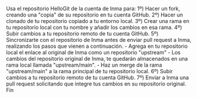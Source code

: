 Usa el repositorio HelloGit de la cuenta de Inma para:
1º) Hacer un fork, creando una "copia" de su repositorio en tu cuenta GitHub.
2º) Hacer un clonado de tu repositorio copiado a tu entorno local.
3º) Crear una rama en tu repositorio local con tu nombre y añadir los cambios en esa rama.
4º) Subir cambios a tu repositorio remoto de tu cuenta GitHub.
5º) Sincronizarte con el repositorio de Inma antes de enviar pull request a Inma, realizando los pasos que vienen a continuación.
    - Agrega en tu repositorio local el enlace al original de Inma como un repositorio "upstream"
    - Los cambios del repositorio original de Inma, te quedarán almacenados en una rama local llamada "upstream/main".
    - Haz un merge de la rama "upstream/main" a la rama principal de tu repositorio local.
6º) Subir cambios a tu repositorio remoto de tu cuenta GitHub.
7º) Enviar a Inma una pull request solicitando que integre tus cambios en su repositorio original.
Fin


